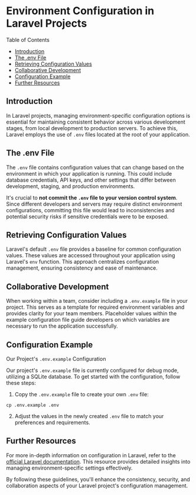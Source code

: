 # Environment Configuration in Laravel Projects

Table of Contents
- [Introduction](#introduction)
- [The .env File](#the-env-file)
- [Retrieving Configuration Values](#retrieving-configuration-values)
- [Collaborative Development](#collaborative-development)
- [Configuration Example](#configuration-example)
- [Further Resources](#further-resources)

## Introduction <a name="introduction"></a>

In Laravel projects, managing environment-specific configuration options is essential for maintaining consistent behavior across various development stages, from local development to production servers. To achieve this, Laravel employs the use of `.env` files located at the root of your application.

## The .env File <a name="the-env-file"></a>

The `.env` file contains configuration values that can change based on the environment in which your application is running. This could include database credentials, API keys, and other settings that differ between development, staging, and production environments.

It's crucial to **not commit the `.env` file to your version control system**. Since different developers and servers may require distinct environment configurations, committing this file would lead to inconsistencies and potential security risks if sensitive credentials were to be exposed.

## Retrieving Configuration Values <a name="retrieving-configuration-values"></a>

Laravel's default `.env` file provides a baseline for common configuration values. These values are accessed throughout your application using Laravel's `env` function. This approach centralizes configuration management, ensuring consistency and ease of maintenance.

## Collaborative Development <a name="collaborative-development"></a>

When working within a team, consider including a `.env.example` file in your project. This serves as a template for required environment variables and provides clarity for your team members. Placeholder values within the example configuration file guide developers on which variables are necessary to run the application successfully.

## Configuration Example <a name="configuration-example"></a>

Our Project's `.env.example` Configuration

Our project's `.env.example` file is currently configured for debug mode, utilizing a SQLite database. To get started with the configuration, follow these steps:

1. Copy the `.env.example` file to create your own `.env` file:
```
cp .env.example .env
```

2. Adjust the values in the newly created `.env` file to match your preferences and requirements.

## Further Resources <a name="further-resources"></a>

For more in-depth information on configuration in Laravel, refer to the [official Laravel documentation](https://laravel.com/docs/10.x/configuration#environment-configuration). This resource provides detailed insights into managing environment-specific settings effectively.

By following these guidelines, you'll enhance the consistency, security, and collaboration aspects of your Laravel project's configuration management.

